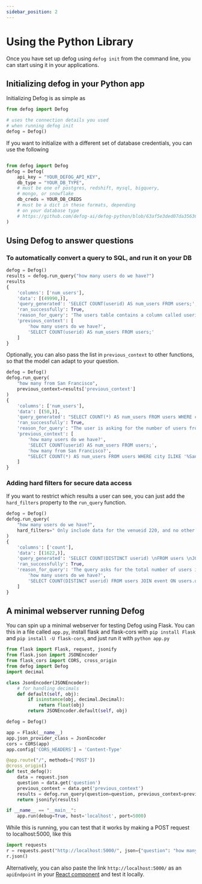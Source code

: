 ```yaml
---
sidebar_position: 2
---
```


# Using the Python Library

Once you have set up defog using `defog init` from the command line, you can start using it in your applications.

## Initializing defog in your Python app
Initializing Defog is as simple as

```python
from defog import Defog

# uses the connection details you used 
# when running defog init
defog = Defog()
```

If you want to initialize with a different set of database credentials, you can use the following

```python

from defog import Defog
defog = Defog(
    api_key = "YOUR_DEFOG_API_KEY",
    db_type = "YOUR_DB_TYPE",
    # must be one of postgres, redshift, mysql, bigquery,
    # mongo, or snowflake
    db_creds = YOUR_DB_CREDS
    # must be a dict in these formats, depending
    # on your database type
    # https://github.com/defog-ai/defog-python/blob/63af5e3ded07da356365f20bc94a194c4f7c44fa/defog/__init__.py#L110
)
```

## Using Defog to answer questions

### To automatically convert a query to SQL, and run it on your DB
```python
defog = Defog()
results = defog.run_query("how many users do we have?")
results
{
    'columns': ['num_users'],
    'data': [(49990,)],
    'query_generated': 'SELECT COUNT(userid) AS num_users FROM users;',
    'ran_successfully': True,
    'reason_for_query': 'The users table contains a column called userid which is a unique identifier for each user. To count the number of users, we can simply use the COUNT() function on the userid column in the users table.',
    'previous_context': [
        'how many users do we have?',
        'SELECT COUNT(userid) AS num_users FROM users;'
    ]
}
```

Optionally, you can also pass the list in `previous_context` to other functions, so that the model can adapt to your question.

```python
defog = Defog()
defog.run_query(
    "how many from San Francisco",
    previous_context=results['previous_context']
)
{
    'columns': ['num_users'],
    'data': [(50,)],
    'query_generated': "SELECT COUNT(*) AS num_users FROM users WHERE city ILIKE '%San Francisco%';",
    'ran_successfully': True,
    'reason_for_query': "The user is asking for the number of users from San Francisco. The city of the user is stored in the 'city' column of the 'users' table. Therefore, we can use a simple COUNT query to count the number of users from San Francisco. We will use the ILIKE operator to perform a case-insensitive match on the city name, as the user may have typed it in different ways. Since the query only requires one table, we do not need to use a JOIN statement. ",
    'previous_context': [
        'how many users do we have?',
        'SELECT COUNT(userid) AS num_users FROM users;',
        'how many from San Francisco?',
        "SELECT COUNT(*) AS num_users FROM users WHERE city ILIKE '%San Francisco%';"
    ]
}

```

### Adding hard filters for secure data access
If you want to restrict which results a user can see, you can just add the `hard_filters` property to the `run_query` function.

```python
defog = Defog()
defog.run_query(
    "how many users do we have?",
    hard_filters=" Only include data for the venueid 220, and no other venue",
)
{
    'columns': ['count'],
    'data': [(1622,)],
    'query_generated': 'SELECT COUNT(DISTINCT userid) \nFROM users \nJOIN sales ON users.userid = sales.buyerid \nJOIN event ON sales.eventid = event.eventid \nWHERE event.venueid = 220;',
    'ran_successfully': True,
    'reason_for_query': 'The query asks for the total number of users in the database. The relevant table for this query is the users table, which contains a unique identifier for each user. We can simply count the number of distinct user IDs in the table to get the total number of users. We also need to filter the results to only include data for the venueid 220, as specified in the question. Therefore, the SQL query to answer this question is: ', 'previous_context': [
        'how many users do we have?',
        'SELECT COUNT(DISTINCT userid) FROM users JOIN event ON users.userid = event.buyerid WHERE event.venueid = 220;'
    ]
}
```

## A minimal webserver running Defog
You can spin up a minimal webserver for testing Defog using Flask. You can this in a file called `app.py`, install flask and flask-cors with `pip install Flask` and `pip install -U flask-cors`, and just run it with `python app.py`

```python
from flask import Flask, request, jsonify
from flask.json import JSONEncoder
from flask_cors import CORS, cross_origin
from defog import Defog
import decimal

class JsonEncoder(JSONEncoder):
    # for handling decimals
    def default(self, obj):
        if isinstance(obj, decimal.Decimal):
            return float(obj)
        return JSONEncoder.default(self, obj)

defog = Defog()

app = Flask(__name__)
app.json_provider_class = JsonEncoder
cors = CORS(app)
app.config['CORS_HEADERS'] = 'Content-Type'

@app.route("/", methods=['POST'])
@cross_origin()
def test_defog():
    data = request.json
    question = data.get('question')
    previous_context = data.get('previous_context')
    results = defog.run_query(question=question, previous_context=previous_context)
    return jsonify(results)

if __name__ == "__main__":
    app.run(debug=True, host='localhost', port=5000)
```

While this is running, you can test that it works by making a POST request to localhost:5000, like this

```python
import requests
r = requests.post("http://localhost:5000/", json={"question": "how many users do we have?"})
r.json()
```

Alternatively, you can also paste the link `http://localhost:5000/` as an `apiEndpoint` in your [React component](/defog-react) and test it locally.
